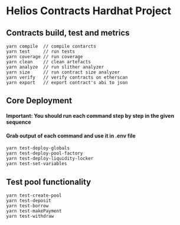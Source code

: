 # Helios Contracts Hardhat Project


## Contracts build, test and metrics

```shell
yarn compile  // compile contarcts
yarn test     // run tests
yarn coverage // run coverage
yarn clean    // clean artefacts
yarn analyze  // run slither analyzer
yarn size     // run contract size analyzer
yarn verify   // verify contracts on etherscan
yarn export   // export contract's abi to json
```

## Core Deployment

#### Important: You should run each command step by step in the given sequence
#### Grab output of each command and use it in .env file

```shell
yarn test-deploy-globals          
yarn test-deploy-pool-factory     
yarn test-deploy-liquidity-locker
yarn test-set-variables
```

## Test pool functionality

```shell
yarn test-create-pool
yarn test-deposit
yarn test-borrow
yarn test-makePayment
yarn test-withdraw
```